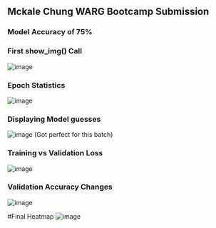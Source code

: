 ## Mckale Chung WARG Bootcamp Submission
### Model Accuracy of 75%

### First show_img() Call
![image](https://user-images.githubusercontent.com/71574223/208806133-f3305281-b9d4-49cf-bbb9-bbdeafa9a0d4.png)

### Epoch Statistics
![image](https://user-images.githubusercontent.com/71574223/208806165-a0950377-2661-4162-92f7-80b3e7ad4076.png)

### Displaying Model guesses
![image](https://user-images.githubusercontent.com/71574223/208806213-48586b45-a2bb-4511-928b-c9296cdb6bdf.png)
(Got perfect for this batch)

### Training vs Validation Loss
![image](https://user-images.githubusercontent.com/71574223/208806260-8d5d8305-cff1-48e0-8414-24f51c4da59a.png)

### Validation Accuracy Changes
![image](https://user-images.githubusercontent.com/71574223/208806286-2a697e6f-36de-4254-9717-0e6b612f6880.png)

#Final Heatmap
![image](https://user-images.githubusercontent.com/71574223/208806511-3f7e30a5-4df8-41d1-8709-9a202bf01d1e.png)

